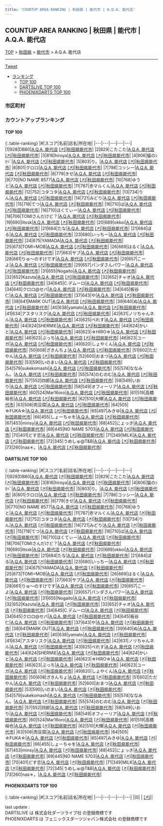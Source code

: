```yaml
---
title: 'COUNTUP AREA RANKING | 秋田県 | 能代市 | A.Q.A. 能代店'
---
```

## COUNTUP AREA RANKING | 秋田県 | 能代市 | A.Q.A. 能代店

[TOP](/darts/rank/) > [秋田県](/darts/rank/秋田県/) > [能代市](/darts/rank/秋田県/能代市/) > A.Q.A. 能代店

___

<a href="https://twitter.com/share?ref_src=twsrc%5Etfw" data-text="COUNTUP AREA RANKING | 秋田県能代市A.Q.A. 能代店" class="twitter-share-button" data-hashtags="DARTSLIVE,PHOENIXDARTS,darts,ダーツ" data-show-count="false">Tweet</a>

* [ランキング](#カウントアップランキング)
    * [TOP 100](#top-100)
    * [DARTSLIVE TOP 100](#dartslive-top-100)
    * [PHOENIXDARTS TOP 100](#phoenixdarts-top-100)

### 市区町村

<ul>

</ul>

### カウントアップランキング

#### TOP 100



{:.table-ranking}
|#|スコア|名前|店名|所在地|
|---|---|---|---|---|
|1|928|<span class="rank-name-dl">DB80</span>|<a href="/darts/rank/shops/88188327f85b49c90d9b047a20a7ba1e.html">A.Q.A. 能代店</a> <a href="https://search.dartslive.com/jp/shop/88188327f85b49c90d9b047a20a7ba1e">[↗]</a>|<a href="/darts/rank/秋田県/能代市">秋田県能代市</a>|
|2|829|<span class="rank-name-dl">こたこた</span>|<a href="/darts/rank/shops/88188327f85b49c90d9b047a20a7ba1e.html">A.Q.A. 能代店</a> <a href="https://search.dartslive.com/jp/shop/88188327f85b49c90d9b047a20a7ba1e">[↗]</a>|<a href="/darts/rank/秋田県/能代市">秋田県能代市</a>|
|3|816|<span class="rank-name-dl">hiroya</span>|<a href="/darts/rank/shops/88188327f85b49c90d9b047a20a7ba1e.html">A.Q.A. 能代店</a> <a href="https://search.dartslive.com/jp/shop/88188327f85b49c90d9b047a20a7ba1e">[↗]</a>|<a href="/darts/rank/秋田県/能代市">秋田県能代市</a>|
|4|806|<span class="rank-name-dl">猫のｼﾓﾍﾞ</span>|<a href="/darts/rank/shops/88188327f85b49c90d9b047a20a7ba1e.html">A.Q.A. 能代店</a> <a href="https://search.dartslive.com/jp/shop/88188327f85b49c90d9b047a20a7ba1e">[↗]</a>|<a href="/darts/rank/秋田県/能代市">秋田県能代市</a>|
|5|803|<span class="rank-name-dl">り。</span>|<a href="/darts/rank/shops/88188327f85b49c90d9b047a20a7ba1e.html">A.Q.A. 能代店</a> <a href="https://search.dartslive.com/jp/shop/88188327f85b49c90d9b047a20a7ba1e">[↗]</a>|<a href="/darts/rank/秋田県/能代市">秋田県能代市</a>|
|6|801|<span class="rank-name-dl">クロロ</span>|<a href="/darts/rank/shops/88188327f85b49c90d9b047a20a7ba1e.html">A.Q.A. 能代店</a> <a href="https://search.dartslive.com/jp/shop/88188327f85b49c90d9b047a20a7ba1e">[↗]</a>|<a href="/darts/rank/秋田県/能代市">秋田県能代市</a>|
|7|786|<span class="rank-name-dl">コッシー</span>|<a href="/darts/rank/shops/88188327f85b49c90d9b047a20a7ba1e.html">A.Q.A. 能代店</a> <a href="https://search.dartslive.com/jp/shop/88188327f85b49c90d9b047a20a7ba1e">[↗]</a>|<a href="/darts/rank/秋田県/能代市">秋田県能代市</a>|
|8|779|<span class="rank-name-dl">きせ</span>|<a href="/darts/rank/shops/88188327f85b49c90d9b047a20a7ba1e.html">A.Q.A. 能代店</a> <a href="https://search.dartslive.com/jp/shop/88188327f85b49c90d9b047a20a7ba1e">[↗]</a>|<a href="/darts/rank/秋田県/能代市">秋田県能代市</a>|
|9|770|<span class="rank-name-dl">NO NAME 8577</span>|<a href="/darts/rank/shops/88188327f85b49c90d9b047a20a7ba1e.html">A.Q.A. 能代店</a> <a href="https://search.dartslive.com/jp/shop/88188327f85b49c90d9b047a20a7ba1e">[↗]</a>|<a href="/darts/rank/秋田県/能代市">秋田県能代市</a>|
|10|768|<span class="rank-name-dl">ゆうと</span>|<a href="/darts/rank/shops/88188327f85b49c90d9b047a20a7ba1e.html">A.Q.A. 能代店</a> <a href="https://search.dartslive.com/jp/shop/88188327f85b49c90d9b047a20a7ba1e">[↗]</a>|<a href="/darts/rank/秋田県/能代市">秋田県能代市</a>|
|11|767|<span class="rank-name-dl">赤マルくん</span>|<a href="/darts/rank/shops/88188327f85b49c90d9b047a20a7ba1e.html">A.Q.A. 能代店</a> <a href="https://search.dartslive.com/jp/shop/88188327f85b49c90d9b047a20a7ba1e">[↗]</a>|<a href="/darts/rank/秋田県/能代市">秋田県能代市</a>|
|12|752|<span class="rank-name-dl">コタコタ</span>|<a href="/darts/rank/shops/88188327f85b49c90d9b047a20a7ba1e.html">A.Q.A. 能代店</a> <a href="https://search.dartslive.com/jp/shop/88188327f85b49c90d9b047a20a7ba1e">[↗]</a>|<a href="/darts/rank/秋田県/能代市">秋田県能代市</a>|
|13|734|<span class="rank-name-dl">りん</span>|<a href="/darts/rank/shops/88188327f85b49c90d9b047a20a7ba1e.html">A.Q.A. 能代店</a> <a href="https://search.dartslive.com/jp/shop/88188327f85b49c90d9b047a20a7ba1e">[↗]</a>|<a href="/darts/rank/秋田県/能代市">秋田県能代市</a>|
|14|721|<span class="rank-name-dl">みどり</span>|<a href="/darts/rank/shops/88188327f85b49c90d9b047a20a7ba1e.html">A.Q.A. 能代店</a> <a href="https://search.dartslive.com/jp/shop/88188327f85b49c90d9b047a20a7ba1e">[↗]</a>|<a href="/darts/rank/秋田県/能代市">秋田県能代市</a>|
|15|718|<span class="rank-name-dl">てつ</span>|<a href="/darts/rank/shops/88188327f85b49c90d9b047a20a7ba1e.html">A.Q.A. 能代店</a> <a href="https://search.dartslive.com/jp/shop/88188327f85b49c90d9b047a20a7ba1e">[↗]</a>|<a href="/darts/rank/秋田県/能代市">秋田県能代市</a>|
|16|710|<span class="rank-name-dl">は</span>|<a href="/darts/rank/shops/88188327f85b49c90d9b047a20a7ba1e.html">A.Q.A. 能代店</a> <a href="https://search.dartslive.com/jp/shop/88188327f85b49c90d9b047a20a7ba1e">[↗]</a>|<a href="/darts/rank/秋田県/能代市">秋田県能代市</a>|
|16|710|<span class="rank-name-dl">ほくてぃー</span>|<a href="/darts/rank/shops/88188327f85b49c90d9b047a20a7ba1e.html">A.Q.A. 能代店</a> <a href="https://search.dartslive.com/jp/shop/88188327f85b49c90d9b047a20a7ba1e">[↗]</a>|<a href="/darts/rank/秋田県/能代市">秋田県能代市</a>|
|18|706|<span class="rank-name-dl">TOMIさんだけど？</span>|<a href="/darts/rank/shops/88188327f85b49c90d9b047a20a7ba1e.html">A.Q.A. 能代店</a> <a href="https://search.dartslive.com/jp/shop/88188327f85b49c90d9b047a20a7ba1e">[↗]</a>|<a href="/darts/rank/秋田県/能代市">秋田県能代市</a>|
|19|690|<span class="rank-name-dl">litssk</span>|<a href="/darts/rank/shops/88188327f85b49c90d9b047a20a7ba1e.html">A.Q.A. 能代店</a> <a href="https://search.dartslive.com/jp/shop/88188327f85b49c90d9b047a20a7ba1e">[↗]</a>|<a href="/darts/rank/秋田県/能代市">秋田県能代市</a>|
|20|689|<span class="rank-name-dl">okkoi</span>|<a href="/darts/rank/shops/88188327f85b49c90d9b047a20a7ba1e.html">A.Q.A. 能代店</a> <a href="https://search.dartslive.com/jp/shop/88188327f85b49c90d9b047a20a7ba1e">[↗]</a>|<a href="/darts/rank/秋田県/能代市">秋田県能代市</a>|
|21|684|<span class="rank-name-dl">たな</span>|<a href="/darts/rank/shops/88188327f85b49c90d9b047a20a7ba1e.html">A.Q.A. 能代店</a> <a href="https://search.dartslive.com/jp/shop/88188327f85b49c90d9b047a20a7ba1e">[↗]</a>|<a href="/darts/rank/秋田県/能代市">秋田県能代市</a>|
|21|684|<span class="rank-name-dl">ぼる</span>|<a href="/darts/rank/shops/88188327f85b49c90d9b047a20a7ba1e.html">A.Q.A. 能代店</a> <a href="https://search.dartslive.com/jp/shop/88188327f85b49c90d9b047a20a7ba1e">[↗]</a>|<a href="/darts/rank/秋田県/能代市">秋田県能代市</a>|
|23|680|<span class="rank-name-dl">いっちー</span>|<a href="/darts/rank/shops/88188327f85b49c90d9b047a20a7ba1e.html">A.Q.A. 能代店</a> <a href="https://search.dartslive.com/jp/shop/88188327f85b49c90d9b047a20a7ba1e">[↗]</a>|<a href="/darts/rank/秋田県/能代市">秋田県能代市</a>|
|24|675|<span class="rank-name-dl">YAMADA</span>|<a href="/darts/rank/shops/88188327f85b49c90d9b047a20a7ba1e.html">A.Q.A. 能代店</a> <a href="https://search.dartslive.com/jp/shop/88188327f85b49c90d9b047a20a7ba1e">[↗]</a>|<a href="/darts/rank/秋田県/能代市">秋田県能代市</a>|
|25|673|<span class="rank-name-dl">TOMI=MOB</span>|<a href="/darts/rank/shops/88188327f85b49c90d9b047a20a7ba1e.html">A.Q.A. 能代店</a> <a href="https://search.dartslive.com/jp/shop/88188327f85b49c90d9b047a20a7ba1e">[↗]</a>|<a href="/darts/rank/秋田県/能代市">秋田県能代市</a>|
|26|669|<span class="rank-name-dl">はるく</span>|<a href="/darts/rank/shops/88188327f85b49c90d9b047a20a7ba1e.html">A.Q.A. 能代店</a> <a href="https://search.dartslive.com/jp/shop/88188327f85b49c90d9b047a20a7ba1e">[↗]</a>|<a href="/darts/rank/秋田県/能代市">秋田県能代市</a>|
|27|663|<span class="rank-name-dl">サブ</span>|<a href="/darts/rank/shops/88188327f85b49c90d9b047a20a7ba1e.html">A.Q.A. 能代店</a> <a href="https://search.dartslive.com/jp/shop/88188327f85b49c90d9b047a20a7ba1e">[↗]</a>|<a href="/darts/rank/秋田県/能代市">秋田県能代市</a>|
|28|661|<span class="rank-name-dl">りゅ〜のすけです</span>|<a href="/darts/rank/shops/88188327f85b49c90d9b047a20a7ba1e.html">A.Q.A. 能代店</a> <a href="https://search.dartslive.com/jp/shop/88188327f85b49c90d9b047a20a7ba1e">[↗]</a>|<a href="/darts/rank/秋田県/能代市">秋田県能代市</a>|
|29|657|<span class="rank-name-dl">こーよ</span>|<a href="/darts/rank/shops/88188327f85b49c90d9b047a20a7ba1e.html">A.Q.A. 能代店</a> <a href="https://search.dartslive.com/jp/shop/88188327f85b49c90d9b047a20a7ba1e">[↗]</a>|<a href="/darts/rank/秋田県/能代市">秋田県能代市</a>|
|29|657|<span class="rank-name-dl">パンダさんパワー</span>|<a href="/darts/rank/shops/88188327f85b49c90d9b047a20a7ba1e.html">A.Q.A. 能代店</a> <a href="https://search.dartslive.com/jp/shop/88188327f85b49c90d9b047a20a7ba1e">[↗]</a>|<a href="/darts/rank/秋田県/能代市">秋田県能代市</a>|
|31|655|<span class="rank-name-dl">Nogaito</span>|<a href="/darts/rank/shops/88188327f85b49c90d9b047a20a7ba1e.html">A.Q.A. 能代店</a> <a href="https://search.dartslive.com/jp/shop/88188327f85b49c90d9b047a20a7ba1e">[↗]</a>|<a href="/darts/rank/秋田県/能代市">秋田県能代市</a>|
|32|652|<span class="rank-name-dl">Kazuta</span>|<a href="/darts/rank/shops/88188327f85b49c90d9b047a20a7ba1e.html">A.Q.A. 能代店</a> <a href="https://search.dartslive.com/jp/shop/88188327f85b49c90d9b047a20a7ba1e">[↗]</a>|<a href="/darts/rank/秋田県/能代市">秋田県能代市</a>|
|32|652|<span class="rank-name-dl">チャオ</span>|<a href="/darts/rank/shops/88188327f85b49c90d9b047a20a7ba1e.html">A.Q.A. 能代店</a> <a href="https://search.dartslive.com/jp/shop/88188327f85b49c90d9b047a20a7ba1e">[↗]</a>|<a href="/darts/rank/秋田県/能代市">秋田県能代市</a>|
|34|645|<span class="rank-name-dl">C.デムーロ</span>|<a href="/darts/rank/shops/88188327f85b49c90d9b047a20a7ba1e.html">A.Q.A. 能代店</a> <a href="https://search.dartslive.com/jp/shop/88188327f85b49c90d9b047a20a7ba1e">[↗]</a>|<a href="/darts/rank/秋田県/能代市">秋田県能代市</a>|
|34|645|<span class="rank-name-dl">クロロ@セパ</span>|<a href="/darts/rank/shops/88188327f85b49c90d9b047a20a7ba1e.html">A.Q.A. 能代店</a> <a href="https://search.dartslive.com/jp/shop/88188327f85b49c90d9b047a20a7ba1e">[↗]</a>|<a href="/darts/rank/秋田県/能代市">秋田県能代市</a>|
|34|645|<span class="rank-name-dl">板谷 仁</span>|<a href="/darts/rank/shops/88188327f85b49c90d9b047a20a7ba1e.html">A.Q.A. 能代店</a> <a href="https://search.dartslive.com/jp/shop/88188327f85b49c90d9b047a20a7ba1e">[↗]</a>|<a href="/darts/rank/秋田県/能代市">秋田県能代市</a>|
|37|643|<span class="rank-name-dl">や</span>|<a href="/darts/rank/shops/88188327f85b49c90d9b047a20a7ba1e.html">A.Q.A. 能代店</a> <a href="https://search.dartslive.com/jp/shop/88188327f85b49c90d9b047a20a7ba1e">[↗]</a>|<a href="/darts/rank/秋田県/能代市">秋田県能代市</a>|
|38|641|<span class="rank-name-dl">MARK OUT</span>|<a href="/darts/rank/shops/88188327f85b49c90d9b047a20a7ba1e.html">A.Q.A. 能代店</a> <a href="https://search.dartslive.com/jp/shop/88188327f85b49c90d9b047a20a7ba1e">[↗]</a>|<a href="/darts/rank/秋田県/能代市">秋田県能代市</a>|
|39|640|<span class="rank-name-dl">ぬ</span>|<a href="/darts/rank/shops/88188327f85b49c90d9b047a20a7ba1e.html">A.Q.A. 能代店</a> <a href="https://search.dartslive.com/jp/shop/88188327f85b49c90d9b047a20a7ba1e">[↗]</a>|<a href="/darts/rank/秋田県/能代市">秋田県能代市</a>|
|40|638|<span class="rank-name-dl">yamato</span>|<a href="/darts/rank/shops/88188327f85b49c90d9b047a20a7ba1e.html">A.Q.A. 能代店</a> <a href="https://search.dartslive.com/jp/shop/88188327f85b49c90d9b047a20a7ba1e">[↗]</a>|<a href="/darts/rank/秋田県/能代市">秋田県能代市</a>|
|41|634|<span class="rank-name-dl">アスタリスク</span>|<a href="/darts/rank/shops/88188327f85b49c90d9b047a20a7ba1e.html">A.Q.A. 能代店</a> <a href="https://search.dartslive.com/jp/shop/88188327f85b49c90d9b047a20a7ba1e">[↗]</a>|<a href="/darts/rank/秋田県/能代市">秋田県能代市</a>|
|42|631|<span class="rank-name-dl">ノリちゃんネル</span>|<a href="/darts/rank/shops/88188327f85b49c90d9b047a20a7ba1e.html">A.Q.A. 能代店</a> <a href="https://search.dartslive.com/jp/shop/88188327f85b49c90d9b047a20a7ba1e">[↗]</a>|<a href="/darts/rank/秋田県/能代市">秋田県能代市</a>|
|43|625|<span class="rank-name-dl">ぺれす</span>|<a href="/darts/rank/shops/88188327f85b49c90d9b047a20a7ba1e.html">A.Q.A. 能代店</a> <a href="https://search.dartslive.com/jp/shop/88188327f85b49c90d9b047a20a7ba1e">[↗]</a>|<a href="/darts/rank/秋田県/能代市">秋田県能代市</a>|
|44|624|<span class="rank-name-dl">SHERMiE</span>|<a href="/darts/rank/shops/88188327f85b49c90d9b047a20a7ba1e.html">A.Q.A. 能代店</a> <a href="https://search.dartslive.com/jp/shop/88188327f85b49c90d9b047a20a7ba1e">[↗]</a>|<a href="/darts/rank/秋田県/能代市">秋田県能代市</a>|
|44|624|<span class="rank-name-dl">かいと</span>|<a href="/darts/rank/shops/88188327f85b49c90d9b047a20a7ba1e.html">A.Q.A. 能代店</a> <a href="https://search.dartslive.com/jp/shop/88188327f85b49c90d9b047a20a7ba1e">[↗]</a>|<a href="/darts/rank/秋田県/能代市">秋田県能代市</a>|
|46|623|<span class="rank-name-dl">☆HIRO☆</span>|<a href="/darts/rank/shops/88188327f85b49c90d9b047a20a7ba1e.html">A.Q.A. 能代店</a> <a href="https://search.dartslive.com/jp/shop/88188327f85b49c90d9b047a20a7ba1e">[↗]</a>|<a href="/darts/rank/秋田県/能代市">秋田県能代市</a>|
|46|623|<span class="rank-name-dl">ぶっち</span>|<a href="/darts/rank/shops/88188327f85b49c90d9b047a20a7ba1e.html">A.Q.A. 能代店</a> <a href="https://search.dartslive.com/jp/shop/88188327f85b49c90d9b047a20a7ba1e">[↗]</a>|<a href="/darts/rank/秋田県/能代市">秋田県能代市</a>|
|46|623|<span class="rank-name-dl">ユーガ</span>|<a href="/darts/rank/shops/88188327f85b49c90d9b047a20a7ba1e.html">A.Q.A. 能代店</a> <a href="https://search.dartslive.com/jp/shop/88188327f85b49c90d9b047a20a7ba1e">[↗]</a>|<a href="/darts/rank/秋田県/能代市">秋田県能代市</a>|
|49|620|<span class="rank-name-dl">しょやくん</span>|<a href="/darts/rank/shops/88188327f85b49c90d9b047a20a7ba1e.html">A.Q.A. 能代店</a> <a href="https://search.dartslive.com/jp/shop/88188327f85b49c90d9b047a20a7ba1e">[↗]</a>|<a href="/darts/rank/秋田県/能代市">秋田県能代市</a>|
|50|608|<span class="rank-name-dl">ざきんちょ</span>|<a href="/darts/rank/shops/88188327f85b49c90d9b047a20a7ba1e.html">A.Q.A. 能代店</a> <a href="https://search.dartslive.com/jp/shop/88188327f85b49c90d9b047a20a7ba1e">[↗]</a>|<a href="/darts/rank/秋田県/能代市">秋田県能代市</a>|
|51|602|<span class="rank-name-dl">ただやん</span>|<a href="/darts/rank/shops/88188327f85b49c90d9b047a20a7ba1e.html">A.Q.A. 能代店</a> <a href="https://search.dartslive.com/jp/shop/88188327f85b49c90d9b047a20a7ba1e">[↗]</a>|<a href="/darts/rank/秋田県/能代市">秋田県能代市</a>|
|52|600|<span class="rank-name-dl">おまつ</span>|<a href="/darts/rank/shops/88188327f85b49c90d9b047a20a7ba1e.html">A.Q.A. 能代店</a> <a href="https://search.dartslive.com/jp/shop/88188327f85b49c90d9b047a20a7ba1e">[↗]</a>|<a href="/darts/rank/秋田県/能代市">秋田県能代市</a>|
|53|590|<span class="rank-name-dl">いのまい</span>|<a href="/darts/rank/shops/88188327f85b49c90d9b047a20a7ba1e.html">A.Q.A. 能代店</a> <a href="https://search.dartslive.com/jp/shop/88188327f85b49c90d9b047a20a7ba1e">[↗]</a>|<a href="/darts/rank/秋田県/能代市">秋田県能代市</a>|
|54|579|<span class="rank-name-dl">sukekomashi</span>|<a href="/darts/rank/shops/88188327f85b49c90d9b047a20a7ba1e.html">A.Q.A. 能代店</a> <a href="https://search.dartslive.com/jp/shop/88188327f85b49c90d9b047a20a7ba1e">[↗]</a>|<a href="/darts/rank/秋田県/能代市">秋田県能代市</a>|
|55|574|<span class="rank-name-dl">ななみん。</span>|<a href="/darts/rank/shops/88188327f85b49c90d9b047a20a7ba1e.html">A.Q.A. 能代店</a> <a href="https://search.dartslive.com/jp/shop/88188327f85b49c90d9b047a20a7ba1e">[↗]</a>|<a href="/darts/rank/秋田県/能代市">秋田県能代市</a>|
|55|574|<span class="rank-name-dl">のむのむ</span>|<a href="/darts/rank/shops/88188327f85b49c90d9b047a20a7ba1e.html">A.Q.A. 能代店</a> <a href="https://search.dartslive.com/jp/shop/88188327f85b49c90d9b047a20a7ba1e">[↗]</a>|<a href="/darts/rank/秋田県/能代市">秋田県能代市</a>|
|57|552|<span class="rank-name-dl">四郎</span>|<a href="/darts/rank/shops/88188327f85b49c90d9b047a20a7ba1e.html">A.Q.A. 能代店</a> <a href="https://search.dartslive.com/jp/shop/88188327f85b49c90d9b047a20a7ba1e">[↗]</a>|<a href="/darts/rank/秋田県/能代市">秋田県能代市</a>|
|58|549|<span class="rank-name-dl">いおり</span>|<a href="/darts/rank/shops/88188327f85b49c90d9b047a20a7ba1e.html">A.Q.A. 能代店</a> <a href="https://search.dartslive.com/jp/shop/88188327f85b49c90d9b047a20a7ba1e">[↗]</a>|<a href="/darts/rank/秋田県/能代市">秋田県能代市</a>|
|58|549|<span class="rank-name-dl">オフィーリア</span>|<a href="/darts/rank/shops/88188327f85b49c90d9b047a20a7ba1e.html">A.Q.A. 能代店</a> <a href="https://search.dartslive.com/jp/shop/88188327f85b49c90d9b047a20a7ba1e">[↗]</a>|<a href="/darts/rank/秋田県/能代市">秋田県能代市</a>|
|60|524|<span class="rank-name-dl">Mar16oro</span>|<a href="/darts/rank/shops/88188327f85b49c90d9b047a20a7ba1e.html">A.Q.A. 能代店</a> <a href="https://search.dartslive.com/jp/shop/88188327f85b49c90d9b047a20a7ba1e">[↗]</a>|<a href="/darts/rank/秋田県/能代市">秋田県能代市</a>|
|61|519|<span class="rank-name-dl">高橋裕也</span>|<a href="/darts/rank/shops/88188327f85b49c90d9b047a20a7ba1e.html">A.Q.A. 能代店</a> <a href="https://search.dartslive.com/jp/shop/88188327f85b49c90d9b047a20a7ba1e">[↗]</a>|<a href="/darts/rank/秋田県/能代市">秋田県能代市</a>|
|62|510|<span class="rank-name-dl">大輝</span>|<a href="/darts/rank/shops/88188327f85b49c90d9b047a20a7ba1e.html">A.Q.A. 能代店</a> <a href="https://search.dartslive.com/jp/shop/88188327f85b49c90d9b047a20a7ba1e">[↗]</a>|<a href="/darts/rank/秋田県/能代市">秋田県能代市</a>|
|63|506|<span class="rank-name-dl">肉豆腐</span>|<a href="/darts/rank/shops/88188327f85b49c90d9b047a20a7ba1e.html">A.Q.A. 能代店</a> <a href="https://search.dartslive.com/jp/shop/88188327f85b49c90d9b047a20a7ba1e">[↗]</a>|<a href="/darts/rank/秋田県/能代市">秋田県能代市</a>|
|64|505|<span class="rank-name-dl">☆FUKA☆</span>|<a href="/darts/rank/shops/88188327f85b49c90d9b047a20a7ba1e.html">A.Q.A. 能代店</a> <a href="https://search.dartslive.com/jp/shop/88188327f85b49c90d9b047a20a7ba1e">[↗]</a>|<a href="/darts/rank/秋田県/能代市">秋田県能代市</a>|
|65|497|<span class="rank-name-dl">みきゆ</span>|<a href="/darts/rank/shops/88188327f85b49c90d9b047a20a7ba1e.html">A.Q.A. 能代店</a> <a href="https://search.dartslive.com/jp/shop/88188327f85b49c90d9b047a20a7ba1e">[↗]</a>|<a href="/darts/rank/秋田県/能代市">秋田県能代市</a>|
|66|455|<span class="rank-name-dl">しょーちゃを</span>|<a href="/darts/rank/shops/88188327f85b49c90d9b047a20a7ba1e.html">A.Q.A. 能代店</a> <a href="https://search.dartslive.com/jp/shop/88188327f85b49c90d9b047a20a7ba1e">[↗]</a>|<a href="/darts/rank/秋田県/能代市">秋田県能代市</a>|
|67|453|<span class="rank-name-dl">minsy</span>|<a href="/darts/rank/shops/88188327f85b49c90d9b047a20a7ba1e.html">A.Q.A. 能代店</a> <a href="https://search.dartslive.com/jp/shop/88188327f85b49c90d9b047a20a7ba1e">[↗]</a>|<a href="/darts/rank/秋田県/能代市">秋田県能代市</a>|
|68|452|<span class="rank-name-dl">にょっき</span>|<a href="/darts/rank/shops/88188327f85b49c90d9b047a20a7ba1e.html">A.Q.A. 能代店</a> <a href="https://search.dartslive.com/jp/shop/88188327f85b49c90d9b047a20a7ba1e">[↗]</a>|<a href="/darts/rank/秋田県/能代市">秋田県能代市</a>|
|69|445|<span class="rank-name-dl">NO NAME 5703</span>|<a href="/darts/rank/shops/88188327f85b49c90d9b047a20a7ba1e.html">A.Q.A. 能代店</a> <a href="https://search.dartslive.com/jp/shop/88188327f85b49c90d9b047a20a7ba1e">[↗]</a>|<a href="/darts/rank/秋田県/能代市">秋田県能代市</a>|
|70|401|<span class="rank-name-dl">どす恋</span>|<a href="/darts/rank/shops/88188327f85b49c90d9b047a20a7ba1e.html">A.Q.A. 能代店</a> <a href="https://search.dartslive.com/jp/shop/88188327f85b49c90d9b047a20a7ba1e">[↗]</a>|<a href="/darts/rank/秋田県/能代市">秋田県能代市</a>|
|71|349|<span class="rank-name-dl">MILK</span>|<a href="/darts/rank/shops/88188327f85b49c90d9b047a20a7ba1e.html">A.Q.A. 能代店</a> <a href="https://search.dartslive.com/jp/shop/88188327f85b49c90d9b047a20a7ba1e">[↗]</a>|<a href="/darts/rank/秋田県/能代市">秋田県能代市</a>|
|72|345|<span class="rank-name-dl">うめしゅ@T&amp;B</span>|<a href="/darts/rank/shops/88188327f85b49c90d9b047a20a7ba1e.html">A.Q.A. 能代店</a> <a href="https://search.dartslive.com/jp/shop/88188327f85b49c90d9b047a20a7ba1e">[↗]</a>|<a href="/darts/rank/秋田県/能代市">秋田県能代市</a>|
|73|260|<span class="rank-name-dl">naa＊。</span>|<a href="/darts/rank/shops/88188327f85b49c90d9b047a20a7ba1e.html">A.Q.A. 能代店</a> <a href="https://search.dartslive.com/jp/shop/88188327f85b49c90d9b047a20a7ba1e">[↗]</a>|<a href="/darts/rank/秋田県/能代市">秋田県能代市</a>|


#### DARTSLIVE TOP 100



{:.table-ranking}
|#|スコア|名前|店名|所在地|
|---|---|---|---|---|
|1|928|<span class="rank-name-dl">DB80</span>|<a href="/darts/rank/shops/88188327f85b49c90d9b047a20a7ba1e.html">A.Q.A. 能代店</a> <a href="https://search.dartslive.com/jp/shop/88188327f85b49c90d9b047a20a7ba1e">[↗]</a>|<a href="/darts/rank/秋田県/能代市">秋田県能代市</a>|
|2|829|<span class="rank-name-dl">こたこた</span>|<a href="/darts/rank/shops/88188327f85b49c90d9b047a20a7ba1e.html">A.Q.A. 能代店</a> <a href="https://search.dartslive.com/jp/shop/88188327f85b49c90d9b047a20a7ba1e">[↗]</a>|<a href="/darts/rank/秋田県/能代市">秋田県能代市</a>|
|3|816|<span class="rank-name-dl">hiroya</span>|<a href="/darts/rank/shops/88188327f85b49c90d9b047a20a7ba1e.html">A.Q.A. 能代店</a> <a href="https://search.dartslive.com/jp/shop/88188327f85b49c90d9b047a20a7ba1e">[↗]</a>|<a href="/darts/rank/秋田県/能代市">秋田県能代市</a>|
|4|806|<span class="rank-name-dl">猫のｼﾓﾍﾞ</span>|<a href="/darts/rank/shops/88188327f85b49c90d9b047a20a7ba1e.html">A.Q.A. 能代店</a> <a href="https://search.dartslive.com/jp/shop/88188327f85b49c90d9b047a20a7ba1e">[↗]</a>|<a href="/darts/rank/秋田県/能代市">秋田県能代市</a>|
|5|803|<span class="rank-name-dl">り。</span>|<a href="/darts/rank/shops/88188327f85b49c90d9b047a20a7ba1e.html">A.Q.A. 能代店</a> <a href="https://search.dartslive.com/jp/shop/88188327f85b49c90d9b047a20a7ba1e">[↗]</a>|<a href="/darts/rank/秋田県/能代市">秋田県能代市</a>|
|6|801|<span class="rank-name-dl">クロロ</span>|<a href="/darts/rank/shops/88188327f85b49c90d9b047a20a7ba1e.html">A.Q.A. 能代店</a> <a href="https://search.dartslive.com/jp/shop/88188327f85b49c90d9b047a20a7ba1e">[↗]</a>|<a href="/darts/rank/秋田県/能代市">秋田県能代市</a>|
|7|786|<span class="rank-name-dl">コッシー</span>|<a href="/darts/rank/shops/88188327f85b49c90d9b047a20a7ba1e.html">A.Q.A. 能代店</a> <a href="https://search.dartslive.com/jp/shop/88188327f85b49c90d9b047a20a7ba1e">[↗]</a>|<a href="/darts/rank/秋田県/能代市">秋田県能代市</a>|
|8|779|<span class="rank-name-dl">きせ</span>|<a href="/darts/rank/shops/88188327f85b49c90d9b047a20a7ba1e.html">A.Q.A. 能代店</a> <a href="https://search.dartslive.com/jp/shop/88188327f85b49c90d9b047a20a7ba1e">[↗]</a>|<a href="/darts/rank/秋田県/能代市">秋田県能代市</a>|
|9|770|<span class="rank-name-dl">NO NAME 8577</span>|<a href="/darts/rank/shops/88188327f85b49c90d9b047a20a7ba1e.html">A.Q.A. 能代店</a> <a href="https://search.dartslive.com/jp/shop/88188327f85b49c90d9b047a20a7ba1e">[↗]</a>|<a href="/darts/rank/秋田県/能代市">秋田県能代市</a>|
|10|768|<span class="rank-name-dl">ゆうと</span>|<a href="/darts/rank/shops/88188327f85b49c90d9b047a20a7ba1e.html">A.Q.A. 能代店</a> <a href="https://search.dartslive.com/jp/shop/88188327f85b49c90d9b047a20a7ba1e">[↗]</a>|<a href="/darts/rank/秋田県/能代市">秋田県能代市</a>|
|11|767|<span class="rank-name-dl">赤マルくん</span>|<a href="/darts/rank/shops/88188327f85b49c90d9b047a20a7ba1e.html">A.Q.A. 能代店</a> <a href="https://search.dartslive.com/jp/shop/88188327f85b49c90d9b047a20a7ba1e">[↗]</a>|<a href="/darts/rank/秋田県/能代市">秋田県能代市</a>|
|12|752|<span class="rank-name-dl">コタコタ</span>|<a href="/darts/rank/shops/88188327f85b49c90d9b047a20a7ba1e.html">A.Q.A. 能代店</a> <a href="https://search.dartslive.com/jp/shop/88188327f85b49c90d9b047a20a7ba1e">[↗]</a>|<a href="/darts/rank/秋田県/能代市">秋田県能代市</a>|
|13|734|<span class="rank-name-dl">りん</span>|<a href="/darts/rank/shops/88188327f85b49c90d9b047a20a7ba1e.html">A.Q.A. 能代店</a> <a href="https://search.dartslive.com/jp/shop/88188327f85b49c90d9b047a20a7ba1e">[↗]</a>|<a href="/darts/rank/秋田県/能代市">秋田県能代市</a>|
|14|721|<span class="rank-name-dl">みどり</span>|<a href="/darts/rank/shops/88188327f85b49c90d9b047a20a7ba1e.html">A.Q.A. 能代店</a> <a href="https://search.dartslive.com/jp/shop/88188327f85b49c90d9b047a20a7ba1e">[↗]</a>|<a href="/darts/rank/秋田県/能代市">秋田県能代市</a>|
|15|718|<span class="rank-name-dl">てつ</span>|<a href="/darts/rank/shops/88188327f85b49c90d9b047a20a7ba1e.html">A.Q.A. 能代店</a> <a href="https://search.dartslive.com/jp/shop/88188327f85b49c90d9b047a20a7ba1e">[↗]</a>|<a href="/darts/rank/秋田県/能代市">秋田県能代市</a>|
|16|710|<span class="rank-name-dl">は</span>|<a href="/darts/rank/shops/88188327f85b49c90d9b047a20a7ba1e.html">A.Q.A. 能代店</a> <a href="https://search.dartslive.com/jp/shop/88188327f85b49c90d9b047a20a7ba1e">[↗]</a>|<a href="/darts/rank/秋田県/能代市">秋田県能代市</a>|
|16|710|<span class="rank-name-dl">ほくてぃー</span>|<a href="/darts/rank/shops/88188327f85b49c90d9b047a20a7ba1e.html">A.Q.A. 能代店</a> <a href="https://search.dartslive.com/jp/shop/88188327f85b49c90d9b047a20a7ba1e">[↗]</a>|<a href="/darts/rank/秋田県/能代市">秋田県能代市</a>|
|18|706|<span class="rank-name-dl">TOMIさんだけど？</span>|<a href="/darts/rank/shops/88188327f85b49c90d9b047a20a7ba1e.html">A.Q.A. 能代店</a> <a href="https://search.dartslive.com/jp/shop/88188327f85b49c90d9b047a20a7ba1e">[↗]</a>|<a href="/darts/rank/秋田県/能代市">秋田県能代市</a>|
|19|690|<span class="rank-name-dl">litssk</span>|<a href="/darts/rank/shops/88188327f85b49c90d9b047a20a7ba1e.html">A.Q.A. 能代店</a> <a href="https://search.dartslive.com/jp/shop/88188327f85b49c90d9b047a20a7ba1e">[↗]</a>|<a href="/darts/rank/秋田県/能代市">秋田県能代市</a>|
|20|689|<span class="rank-name-dl">okkoi</span>|<a href="/darts/rank/shops/88188327f85b49c90d9b047a20a7ba1e.html">A.Q.A. 能代店</a> <a href="https://search.dartslive.com/jp/shop/88188327f85b49c90d9b047a20a7ba1e">[↗]</a>|<a href="/darts/rank/秋田県/能代市">秋田県能代市</a>|
|21|684|<span class="rank-name-dl">たな</span>|<a href="/darts/rank/shops/88188327f85b49c90d9b047a20a7ba1e.html">A.Q.A. 能代店</a> <a href="https://search.dartslive.com/jp/shop/88188327f85b49c90d9b047a20a7ba1e">[↗]</a>|<a href="/darts/rank/秋田県/能代市">秋田県能代市</a>|
|21|684|<span class="rank-name-dl">ぼる</span>|<a href="/darts/rank/shops/88188327f85b49c90d9b047a20a7ba1e.html">A.Q.A. 能代店</a> <a href="https://search.dartslive.com/jp/shop/88188327f85b49c90d9b047a20a7ba1e">[↗]</a>|<a href="/darts/rank/秋田県/能代市">秋田県能代市</a>|
|23|680|<span class="rank-name-dl">いっちー</span>|<a href="/darts/rank/shops/88188327f85b49c90d9b047a20a7ba1e.html">A.Q.A. 能代店</a> <a href="https://search.dartslive.com/jp/shop/88188327f85b49c90d9b047a20a7ba1e">[↗]</a>|<a href="/darts/rank/秋田県/能代市">秋田県能代市</a>|
|24|675|<span class="rank-name-dl">YAMADA</span>|<a href="/darts/rank/shops/88188327f85b49c90d9b047a20a7ba1e.html">A.Q.A. 能代店</a> <a href="https://search.dartslive.com/jp/shop/88188327f85b49c90d9b047a20a7ba1e">[↗]</a>|<a href="/darts/rank/秋田県/能代市">秋田県能代市</a>|
|25|673|<span class="rank-name-dl">TOMI=MOB</span>|<a href="/darts/rank/shops/88188327f85b49c90d9b047a20a7ba1e.html">A.Q.A. 能代店</a> <a href="https://search.dartslive.com/jp/shop/88188327f85b49c90d9b047a20a7ba1e">[↗]</a>|<a href="/darts/rank/秋田県/能代市">秋田県能代市</a>|
|26|669|<span class="rank-name-dl">はるく</span>|<a href="/darts/rank/shops/88188327f85b49c90d9b047a20a7ba1e.html">A.Q.A. 能代店</a> <a href="https://search.dartslive.com/jp/shop/88188327f85b49c90d9b047a20a7ba1e">[↗]</a>|<a href="/darts/rank/秋田県/能代市">秋田県能代市</a>|
|27|663|<span class="rank-name-dl">サブ</span>|<a href="/darts/rank/shops/88188327f85b49c90d9b047a20a7ba1e.html">A.Q.A. 能代店</a> <a href="https://search.dartslive.com/jp/shop/88188327f85b49c90d9b047a20a7ba1e">[↗]</a>|<a href="/darts/rank/秋田県/能代市">秋田県能代市</a>|
|28|661|<span class="rank-name-dl">りゅ〜のすけです</span>|<a href="/darts/rank/shops/88188327f85b49c90d9b047a20a7ba1e.html">A.Q.A. 能代店</a> <a href="https://search.dartslive.com/jp/shop/88188327f85b49c90d9b047a20a7ba1e">[↗]</a>|<a href="/darts/rank/秋田県/能代市">秋田県能代市</a>|
|29|657|<span class="rank-name-dl">こーよ</span>|<a href="/darts/rank/shops/88188327f85b49c90d9b047a20a7ba1e.html">A.Q.A. 能代店</a> <a href="https://search.dartslive.com/jp/shop/88188327f85b49c90d9b047a20a7ba1e">[↗]</a>|<a href="/darts/rank/秋田県/能代市">秋田県能代市</a>|
|29|657|<span class="rank-name-dl">パンダさんパワー</span>|<a href="/darts/rank/shops/88188327f85b49c90d9b047a20a7ba1e.html">A.Q.A. 能代店</a> <a href="https://search.dartslive.com/jp/shop/88188327f85b49c90d9b047a20a7ba1e">[↗]</a>|<a href="/darts/rank/秋田県/能代市">秋田県能代市</a>|
|31|655|<span class="rank-name-dl">Nogaito</span>|<a href="/darts/rank/shops/88188327f85b49c90d9b047a20a7ba1e.html">A.Q.A. 能代店</a> <a href="https://search.dartslive.com/jp/shop/88188327f85b49c90d9b047a20a7ba1e">[↗]</a>|<a href="/darts/rank/秋田県/能代市">秋田県能代市</a>|
|32|652|<span class="rank-name-dl">Kazuta</span>|<a href="/darts/rank/shops/88188327f85b49c90d9b047a20a7ba1e.html">A.Q.A. 能代店</a> <a href="https://search.dartslive.com/jp/shop/88188327f85b49c90d9b047a20a7ba1e">[↗]</a>|<a href="/darts/rank/秋田県/能代市">秋田県能代市</a>|
|32|652|<span class="rank-name-dl">チャオ</span>|<a href="/darts/rank/shops/88188327f85b49c90d9b047a20a7ba1e.html">A.Q.A. 能代店</a> <a href="https://search.dartslive.com/jp/shop/88188327f85b49c90d9b047a20a7ba1e">[↗]</a>|<a href="/darts/rank/秋田県/能代市">秋田県能代市</a>|
|34|645|<span class="rank-name-dl">C.デムーロ</span>|<a href="/darts/rank/shops/88188327f85b49c90d9b047a20a7ba1e.html">A.Q.A. 能代店</a> <a href="https://search.dartslive.com/jp/shop/88188327f85b49c90d9b047a20a7ba1e">[↗]</a>|<a href="/darts/rank/秋田県/能代市">秋田県能代市</a>|
|34|645|<span class="rank-name-dl">クロロ@セパ</span>|<a href="/darts/rank/shops/88188327f85b49c90d9b047a20a7ba1e.html">A.Q.A. 能代店</a> <a href="https://search.dartslive.com/jp/shop/88188327f85b49c90d9b047a20a7ba1e">[↗]</a>|<a href="/darts/rank/秋田県/能代市">秋田県能代市</a>|
|34|645|<span class="rank-name-dl">板谷 仁</span>|<a href="/darts/rank/shops/88188327f85b49c90d9b047a20a7ba1e.html">A.Q.A. 能代店</a> <a href="https://search.dartslive.com/jp/shop/88188327f85b49c90d9b047a20a7ba1e">[↗]</a>|<a href="/darts/rank/秋田県/能代市">秋田県能代市</a>|
|37|643|<span class="rank-name-dl">や</span>|<a href="/darts/rank/shops/88188327f85b49c90d9b047a20a7ba1e.html">A.Q.A. 能代店</a> <a href="https://search.dartslive.com/jp/shop/88188327f85b49c90d9b047a20a7ba1e">[↗]</a>|<a href="/darts/rank/秋田県/能代市">秋田県能代市</a>|
|38|641|<span class="rank-name-dl">MARK OUT</span>|<a href="/darts/rank/shops/88188327f85b49c90d9b047a20a7ba1e.html">A.Q.A. 能代店</a> <a href="https://search.dartslive.com/jp/shop/88188327f85b49c90d9b047a20a7ba1e">[↗]</a>|<a href="/darts/rank/秋田県/能代市">秋田県能代市</a>|
|39|640|<span class="rank-name-dl">ぬ</span>|<a href="/darts/rank/shops/88188327f85b49c90d9b047a20a7ba1e.html">A.Q.A. 能代店</a> <a href="https://search.dartslive.com/jp/shop/88188327f85b49c90d9b047a20a7ba1e">[↗]</a>|<a href="/darts/rank/秋田県/能代市">秋田県能代市</a>|
|40|638|<span class="rank-name-dl">yamato</span>|<a href="/darts/rank/shops/88188327f85b49c90d9b047a20a7ba1e.html">A.Q.A. 能代店</a> <a href="https://search.dartslive.com/jp/shop/88188327f85b49c90d9b047a20a7ba1e">[↗]</a>|<a href="/darts/rank/秋田県/能代市">秋田県能代市</a>|
|41|634|<span class="rank-name-dl">アスタリスク</span>|<a href="/darts/rank/shops/88188327f85b49c90d9b047a20a7ba1e.html">A.Q.A. 能代店</a> <a href="https://search.dartslive.com/jp/shop/88188327f85b49c90d9b047a20a7ba1e">[↗]</a>|<a href="/darts/rank/秋田県/能代市">秋田県能代市</a>|
|42|631|<span class="rank-name-dl">ノリちゃんネル</span>|<a href="/darts/rank/shops/88188327f85b49c90d9b047a20a7ba1e.html">A.Q.A. 能代店</a> <a href="https://search.dartslive.com/jp/shop/88188327f85b49c90d9b047a20a7ba1e">[↗]</a>|<a href="/darts/rank/秋田県/能代市">秋田県能代市</a>|
|43|625|<span class="rank-name-dl">ぺれす</span>|<a href="/darts/rank/shops/88188327f85b49c90d9b047a20a7ba1e.html">A.Q.A. 能代店</a> <a href="https://search.dartslive.com/jp/shop/88188327f85b49c90d9b047a20a7ba1e">[↗]</a>|<a href="/darts/rank/秋田県/能代市">秋田県能代市</a>|
|44|624|<span class="rank-name-dl">SHERMiE</span>|<a href="/darts/rank/shops/88188327f85b49c90d9b047a20a7ba1e.html">A.Q.A. 能代店</a> <a href="https://search.dartslive.com/jp/shop/88188327f85b49c90d9b047a20a7ba1e">[↗]</a>|<a href="/darts/rank/秋田県/能代市">秋田県能代市</a>|
|44|624|<span class="rank-name-dl">かいと</span>|<a href="/darts/rank/shops/88188327f85b49c90d9b047a20a7ba1e.html">A.Q.A. 能代店</a> <a href="https://search.dartslive.com/jp/shop/88188327f85b49c90d9b047a20a7ba1e">[↗]</a>|<a href="/darts/rank/秋田県/能代市">秋田県能代市</a>|
|46|623|<span class="rank-name-dl">☆HIRO☆</span>|<a href="/darts/rank/shops/88188327f85b49c90d9b047a20a7ba1e.html">A.Q.A. 能代店</a> <a href="https://search.dartslive.com/jp/shop/88188327f85b49c90d9b047a20a7ba1e">[↗]</a>|<a href="/darts/rank/秋田県/能代市">秋田県能代市</a>|
|46|623|<span class="rank-name-dl">ぶっち</span>|<a href="/darts/rank/shops/88188327f85b49c90d9b047a20a7ba1e.html">A.Q.A. 能代店</a> <a href="https://search.dartslive.com/jp/shop/88188327f85b49c90d9b047a20a7ba1e">[↗]</a>|<a href="/darts/rank/秋田県/能代市">秋田県能代市</a>|
|46|623|<span class="rank-name-dl">ユーガ</span>|<a href="/darts/rank/shops/88188327f85b49c90d9b047a20a7ba1e.html">A.Q.A. 能代店</a> <a href="https://search.dartslive.com/jp/shop/88188327f85b49c90d9b047a20a7ba1e">[↗]</a>|<a href="/darts/rank/秋田県/能代市">秋田県能代市</a>|
|49|620|<span class="rank-name-dl">しょやくん</span>|<a href="/darts/rank/shops/88188327f85b49c90d9b047a20a7ba1e.html">A.Q.A. 能代店</a> <a href="https://search.dartslive.com/jp/shop/88188327f85b49c90d9b047a20a7ba1e">[↗]</a>|<a href="/darts/rank/秋田県/能代市">秋田県能代市</a>|
|50|608|<span class="rank-name-dl">ざきんちょ</span>|<a href="/darts/rank/shops/88188327f85b49c90d9b047a20a7ba1e.html">A.Q.A. 能代店</a> <a href="https://search.dartslive.com/jp/shop/88188327f85b49c90d9b047a20a7ba1e">[↗]</a>|<a href="/darts/rank/秋田県/能代市">秋田県能代市</a>|
|51|602|<span class="rank-name-dl">ただやん</span>|<a href="/darts/rank/shops/88188327f85b49c90d9b047a20a7ba1e.html">A.Q.A. 能代店</a> <a href="https://search.dartslive.com/jp/shop/88188327f85b49c90d9b047a20a7ba1e">[↗]</a>|<a href="/darts/rank/秋田県/能代市">秋田県能代市</a>|
|52|600|<span class="rank-name-dl">おまつ</span>|<a href="/darts/rank/shops/88188327f85b49c90d9b047a20a7ba1e.html">A.Q.A. 能代店</a> <a href="https://search.dartslive.com/jp/shop/88188327f85b49c90d9b047a20a7ba1e">[↗]</a>|<a href="/darts/rank/秋田県/能代市">秋田県能代市</a>|
|53|590|<span class="rank-name-dl">いのまい</span>|<a href="/darts/rank/shops/88188327f85b49c90d9b047a20a7ba1e.html">A.Q.A. 能代店</a> <a href="https://search.dartslive.com/jp/shop/88188327f85b49c90d9b047a20a7ba1e">[↗]</a>|<a href="/darts/rank/秋田県/能代市">秋田県能代市</a>|
|54|579|<span class="rank-name-dl">sukekomashi</span>|<a href="/darts/rank/shops/88188327f85b49c90d9b047a20a7ba1e.html">A.Q.A. 能代店</a> <a href="https://search.dartslive.com/jp/shop/88188327f85b49c90d9b047a20a7ba1e">[↗]</a>|<a href="/darts/rank/秋田県/能代市">秋田県能代市</a>|
|55|574|<span class="rank-name-dl">ななみん。</span>|<a href="/darts/rank/shops/88188327f85b49c90d9b047a20a7ba1e.html">A.Q.A. 能代店</a> <a href="https://search.dartslive.com/jp/shop/88188327f85b49c90d9b047a20a7ba1e">[↗]</a>|<a href="/darts/rank/秋田県/能代市">秋田県能代市</a>|
|55|574|<span class="rank-name-dl">のむのむ</span>|<a href="/darts/rank/shops/88188327f85b49c90d9b047a20a7ba1e.html">A.Q.A. 能代店</a> <a href="https://search.dartslive.com/jp/shop/88188327f85b49c90d9b047a20a7ba1e">[↗]</a>|<a href="/darts/rank/秋田県/能代市">秋田県能代市</a>|
|57|552|<span class="rank-name-dl">四郎</span>|<a href="/darts/rank/shops/88188327f85b49c90d9b047a20a7ba1e.html">A.Q.A. 能代店</a> <a href="https://search.dartslive.com/jp/shop/88188327f85b49c90d9b047a20a7ba1e">[↗]</a>|<a href="/darts/rank/秋田県/能代市">秋田県能代市</a>|
|58|549|<span class="rank-name-dl">いおり</span>|<a href="/darts/rank/shops/88188327f85b49c90d9b047a20a7ba1e.html">A.Q.A. 能代店</a> <a href="https://search.dartslive.com/jp/shop/88188327f85b49c90d9b047a20a7ba1e">[↗]</a>|<a href="/darts/rank/秋田県/能代市">秋田県能代市</a>|
|58|549|<span class="rank-name-dl">オフィーリア</span>|<a href="/darts/rank/shops/88188327f85b49c90d9b047a20a7ba1e.html">A.Q.A. 能代店</a> <a href="https://search.dartslive.com/jp/shop/88188327f85b49c90d9b047a20a7ba1e">[↗]</a>|<a href="/darts/rank/秋田県/能代市">秋田県能代市</a>|
|60|524|<span class="rank-name-dl">Mar16oro</span>|<a href="/darts/rank/shops/88188327f85b49c90d9b047a20a7ba1e.html">A.Q.A. 能代店</a> <a href="https://search.dartslive.com/jp/shop/88188327f85b49c90d9b047a20a7ba1e">[↗]</a>|<a href="/darts/rank/秋田県/能代市">秋田県能代市</a>|
|61|519|<span class="rank-name-dl">高橋裕也</span>|<a href="/darts/rank/shops/88188327f85b49c90d9b047a20a7ba1e.html">A.Q.A. 能代店</a> <a href="https://search.dartslive.com/jp/shop/88188327f85b49c90d9b047a20a7ba1e">[↗]</a>|<a href="/darts/rank/秋田県/能代市">秋田県能代市</a>|
|62|510|<span class="rank-name-dl">大輝</span>|<a href="/darts/rank/shops/88188327f85b49c90d9b047a20a7ba1e.html">A.Q.A. 能代店</a> <a href="https://search.dartslive.com/jp/shop/88188327f85b49c90d9b047a20a7ba1e">[↗]</a>|<a href="/darts/rank/秋田県/能代市">秋田県能代市</a>|
|63|506|<span class="rank-name-dl">肉豆腐</span>|<a href="/darts/rank/shops/88188327f85b49c90d9b047a20a7ba1e.html">A.Q.A. 能代店</a> <a href="https://search.dartslive.com/jp/shop/88188327f85b49c90d9b047a20a7ba1e">[↗]</a>|<a href="/darts/rank/秋田県/能代市">秋田県能代市</a>|
|64|505|<span class="rank-name-dl">☆FUKA☆</span>|<a href="/darts/rank/shops/88188327f85b49c90d9b047a20a7ba1e.html">A.Q.A. 能代店</a> <a href="https://search.dartslive.com/jp/shop/88188327f85b49c90d9b047a20a7ba1e">[↗]</a>|<a href="/darts/rank/秋田県/能代市">秋田県能代市</a>|
|65|497|<span class="rank-name-dl">みきゆ</span>|<a href="/darts/rank/shops/88188327f85b49c90d9b047a20a7ba1e.html">A.Q.A. 能代店</a> <a href="https://search.dartslive.com/jp/shop/88188327f85b49c90d9b047a20a7ba1e">[↗]</a>|<a href="/darts/rank/秋田県/能代市">秋田県能代市</a>|
|66|455|<span class="rank-name-dl">しょーちゃを</span>|<a href="/darts/rank/shops/88188327f85b49c90d9b047a20a7ba1e.html">A.Q.A. 能代店</a> <a href="https://search.dartslive.com/jp/shop/88188327f85b49c90d9b047a20a7ba1e">[↗]</a>|<a href="/darts/rank/秋田県/能代市">秋田県能代市</a>|
|67|453|<span class="rank-name-dl">minsy</span>|<a href="/darts/rank/shops/88188327f85b49c90d9b047a20a7ba1e.html">A.Q.A. 能代店</a> <a href="https://search.dartslive.com/jp/shop/88188327f85b49c90d9b047a20a7ba1e">[↗]</a>|<a href="/darts/rank/秋田県/能代市">秋田県能代市</a>|
|68|452|<span class="rank-name-dl">にょっき</span>|<a href="/darts/rank/shops/88188327f85b49c90d9b047a20a7ba1e.html">A.Q.A. 能代店</a> <a href="https://search.dartslive.com/jp/shop/88188327f85b49c90d9b047a20a7ba1e">[↗]</a>|<a href="/darts/rank/秋田県/能代市">秋田県能代市</a>|
|69|445|<span class="rank-name-dl">NO NAME 5703</span>|<a href="/darts/rank/shops/88188327f85b49c90d9b047a20a7ba1e.html">A.Q.A. 能代店</a> <a href="https://search.dartslive.com/jp/shop/88188327f85b49c90d9b047a20a7ba1e">[↗]</a>|<a href="/darts/rank/秋田県/能代市">秋田県能代市</a>|
|70|401|<span class="rank-name-dl">どす恋</span>|<a href="/darts/rank/shops/88188327f85b49c90d9b047a20a7ba1e.html">A.Q.A. 能代店</a> <a href="https://search.dartslive.com/jp/shop/88188327f85b49c90d9b047a20a7ba1e">[↗]</a>|<a href="/darts/rank/秋田県/能代市">秋田県能代市</a>|
|71|349|<span class="rank-name-dl">MILK</span>|<a href="/darts/rank/shops/88188327f85b49c90d9b047a20a7ba1e.html">A.Q.A. 能代店</a> <a href="https://search.dartslive.com/jp/shop/88188327f85b49c90d9b047a20a7ba1e">[↗]</a>|<a href="/darts/rank/秋田県/能代市">秋田県能代市</a>|
|72|345|<span class="rank-name-dl">うめしゅ@T&amp;B</span>|<a href="/darts/rank/shops/88188327f85b49c90d9b047a20a7ba1e.html">A.Q.A. 能代店</a> <a href="https://search.dartslive.com/jp/shop/88188327f85b49c90d9b047a20a7ba1e">[↗]</a>|<a href="/darts/rank/秋田県/能代市">秋田県能代市</a>|
|73|260|<span class="rank-name-dl">naa＊。</span>|<a href="/darts/rank/shops/88188327f85b49c90d9b047a20a7ba1e.html">A.Q.A. 能代店</a> <a href="https://search.dartslive.com/jp/shop/88188327f85b49c90d9b047a20a7ba1e">[↗]</a>|<a href="/darts/rank/秋田県/能代市">秋田県能代市</a>|


#### PHOENIXDARTS TOP 100



{:.table-ranking}
|#|スコア|名前|店名|所在地|
|---|---|---|---|---|
||0|<span class="rank-name-dl"> </span>|<a href="/darts/rank/shops/.html"></a> <a href="">[↗]</a>|<a href="/darts/rank//"></a>|


<div class="footer border-top border-gray-light mt-5 pt-3 text-right text-gray">
    last update : <span style="font-weight: italic" id="foot_last_modified"></span><br />
    DARTSLIVE は 株式会社ダーツライブ社 の登録商標です<br />
    PHOENIXDARTS は フェニックスダーツジャパン株式会社 の登録商標です<br />
</div>

<script src="https://cdnjs.cloudflare.com/ajax/libs/jquery.tablesorter/2.31.3/js/jquery.tablesorter.min.js" integrity="sha512-qzgd5cYSZcosqpzpn7zF2ZId8f/8CHmFKZ8j7mU4OUXTNRd5g+ZHBPsgKEwoqxCtdQvExE5LprwwPAgoicguNg==" crossorigin="anonymous" referrerpolicy="no-referrer"></script>
<link rel="stylesheet" href="https://cdnjs.cloudflare.com/ajax/libs/jquery.tablesorter/2.31.3/css/theme.default.min.css" integrity="sha512-wghhOJkjQX0Lh3NSWvNKeZ0ZpNn+SPVXX1Qyc9OCaogADktxrBiBdKGDoqVUOyhStvMBmJQ8ZdMHiR3wuEq8+w==" crossorigin="anonymous" referrerpolicy="no-referrer" />
<script>
$(function() {
    $(".table-ranking").tablesorter({sortList:[[0, 0]]});
    $("#foot_last_modified").text(formatDate(new Date(document.lastModified), 'yyyy-MM-dd HH:mm:ss'));
});
</script>

<script async src="https://platform.twitter.com/widgets.js" charset="utf-8"></script>